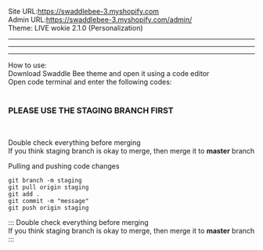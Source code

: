 Site URL:https://swaddlebee-3.myshopify.com <br>
Admin URL:https://swaddlebee-3.myshopify.com/admin/ <br>
Theme: LIVE wokie 2.1.0 (Personalization)


___

---

***
How to use:<br>
Download Swaddle Bee theme and open it using a code editor<br>
Open code terminal and enter the following codes:<br><br>

<b><h3>PLEASE USE THE STAGING BRANCH FIRST</h3></b><br>

Double check everything before merging<br>
If you think staging branch is okay to merge, then merge it to <b>master</b> branch


Pulling and pushing code changes

    git branch -m staging
    git pull origin staging
    git add .
    git commit -m "message"
    git push origin staging

::: Double check everything before merging<br>
If you think staging branch is okay to merge, then merge it to <b>master</b> branch :::
